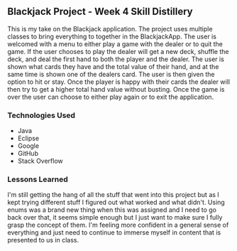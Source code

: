 ## Blackjack Project - Week 4 Skill Distillery

This is my take on the Blackjack application. The project uses multiple classes to bring everything to together in the BlackjackApp.  The user is welcomed with a menu to either play a game with the dealer or to quit the game. If the user chooses to play the dealer will get a new deck, shuffle the deck, and deal the first hand to both the player and the dealer. The user is shown what cards they have and the total value of their hand, and at the same time is shown one of the dealers card.  The user is then given the option to hit or stay. Once the player is happy with their cards the dealer will then try to get a higher total hand value without busting. Once the game is over the user can choose to either play again or to exit the application.

### Technologies Used

* Java
* Eclipse
* Google
* GitHub
* Stack Overflow


### Lessons Learned

I'm still getting the hang of all the stuff that went into this project but as I kept trying different stuff I figured out what worked and what didn't. Using enums was a brand new thing when this was assigned and I need to go back over that, it seems simple enough but I just want to make sure I fully grasp the concept of them. I'm feeling more confident in a general sense of everything and just need to continue to immerse myself in content that is presented to us in class.